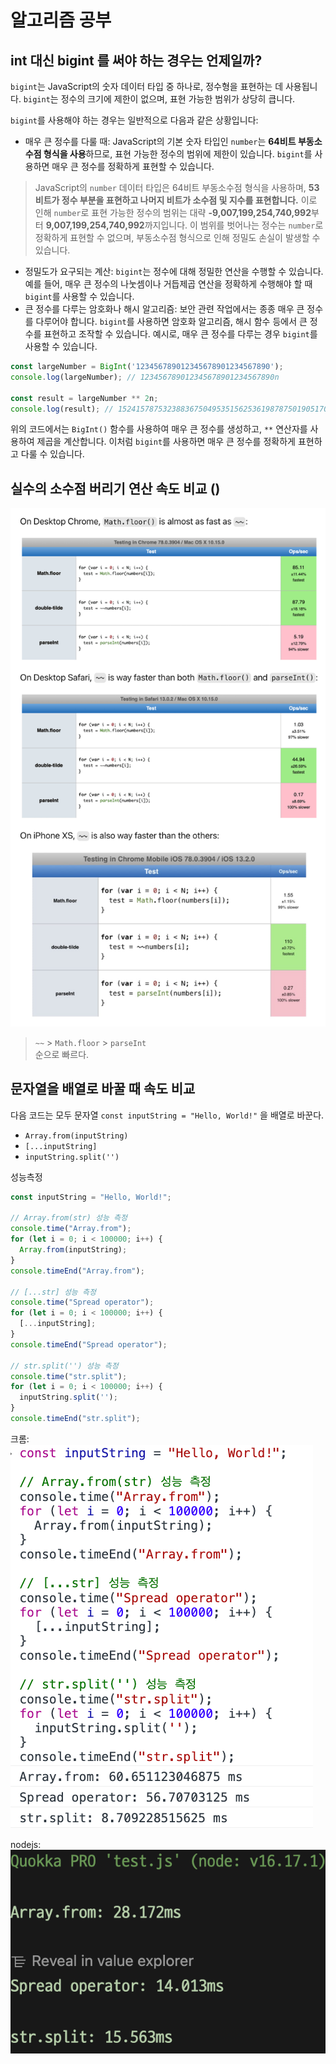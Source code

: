 # 알고리즘 공부

## int 대신 bigint 를 써야 하는 경우는 언제일까?

`bigint`는 JavaScript의 숫자 데이터 타입 중 하나로, 정수형을 표현하는 데 사용됩니다. `bigint`는 정수의 크기에 제한이 없으며, 표현 가능한 범위가 상당히 큽니다.

`bigint`를 사용해야 하는 경우는 일반적으로 다음과 같은 상황입니다:

- 매우 큰 정수를 다룰 때: JavaScript의 기본 숫자 타입인 `number`는 **64비트 부동소수점 형식을 사용**하므로, 표현 가능한 정수의 범위에 제한이 있습니다. `bigint`를 사용하면 매우 큰 정수를 정확하게 표현할 수 있습니다.

> JavaScript의 `number` 데이터 타입은 64비트 부동소수점 형식을 사용하며, **53비트가 정수 부분을 표현하고 나머지 비트가 소수점 및 지수를 표현합니다.** 이로 인해 `number`로 표현 가능한 정수의 범위는 대략 **-9,007,199,254,740,992**부터 **9,007,199,254,740,992**까지입니다. 이 범위를 벗어나는 정수는 `number`로 정확하게 표현할 수 없으며, 부동소수점 형식으로 인해 정밀도 손실이 발생할 수 있습니다.


- 정밀도가 요구되는 계산: `bigint`는 정수에 대해 정밀한 연산을 수행할 수 있습니다. 예를 들어, 매우 큰 정수의 나눗셈이나 거듭제곱 연산을 정확하게 수행해야 할 때 `bigint`를 사용할 수 있습니다.
- 큰 정수를 다루는 암호화나 해시 알고리즘: 보안 관련 작업에서는 종종 매우 큰 정수를 다루어야 합니다. `bigint`를 사용하면 암호화 알고리즘, 해시 함수 등에서 큰 정수를 표현하고 조작할 수 있습니다.
예시로, 매우 큰 정수를 다루는 경우 `bigint`를 사용할 수 있습니다.

```javascript
const largeNumber = BigInt('123456789012345678901234567890');
console.log(largeNumber); // 123456789012345678901234567890n

const result = largeNumber ** 2n;
console.log(result); // 152415787532388367504953515625361987875019051701600625822754882812100900n
```

위의 코드에서는 `BigInt()` 함수를 사용하여 매우 큰 정수를 생성하고, `**` 연산자를 사용하여 제곱을 계산합니다. 이처럼 `bigint`를 사용하면 매우 큰 정수를 정확하게 표현하고 다룰 수 있습니다.

## 실수의 소수점 버리기 연산 속도 비교 ()

![](readMeImages/2023-06-20-13-38-17.png)

> `~~` > `Math.floor` > `parseInt` <br />
> 순으로 빠르다.

## 문자열을 배열로 바꿀 때 속도 비교
다음 코드는 모두 문자열 `const inputString = "Hello, World!"` 을 배열로 바꾼다.

- `Array.from(inputString)`
- `[...inputString]`
- `inputString.split('')`

성능측정

```js
const inputString = "Hello, World!";

// Array.from(str) 성능 측정
console.time("Array.from");
for (let i = 0; i < 100000; i++) {
  Array.from(inputString);
}
console.timeEnd("Array.from");

// [...str] 성능 측정
console.time("Spread operator");
for (let i = 0; i < 100000; i++) {
  [...inputString];
}
console.timeEnd("Spread operator");

// str.split('') 성능 측정
console.time("str.split");
for (let i = 0; i < 100000; i++) {
  inputString.split('');
}
console.timeEnd("str.split");
```

크롬:
![](readMeImages/2023-06-20-14-13-34.png)


nodejs:
![](readMeImages/2023-06-20-14-14-33.png)